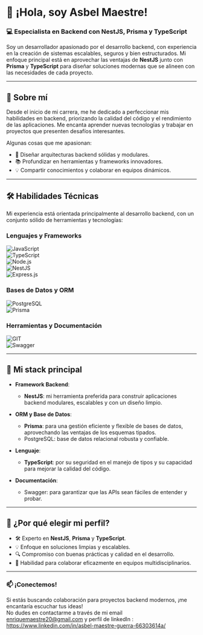 # 👋 ¡Hola, soy Asbel Maestre!

### 💻 Especialista en Backend con NestJS, Prisma y TypeScript  
Soy un desarrollador apasionado por el desarrollo backend, con experiencia en la creación de sistemas escalables, seguros y bien estructurados. Mi enfoque principal está en aprovechar las ventajas de **NestJS** junto con **Prisma** y **TypeScript** para diseñar soluciones modernas que se alineen con las necesidades de cada proyecto.  

---

## 🚀 Sobre mí  
Desde el inicio de mi carrera, me he dedicado a perfeccionar mis habilidades en backend, priorizando la calidad del código y el rendimiento de las aplicaciones. Me encanta aprender nuevas tecnologías y trabajar en proyectos que presenten desafíos interesantes.  

Algunas cosas que me apasionan:  
- 🌟 Diseñar arquitecturas backend sólidas y modulares.  
- 📚 Profundizar en herramientas y frameworks innovadores.  
- 💡 Compartir conocimientos y colaborar en equipos dinámicos.  

---

## 🛠️ Habilidades Técnicas  
Mi experiencia está orientada principalmente al desarrollo backend, con un conjunto sólido de herramientas y tecnologías:  

### Lenguajes y Frameworks  
![JavaScript](https://img.shields.io/badge/JavaScript-F7DF1E?style=for-the-badge&logo=javascript&logoColor=black)  
![TypeScript](https://img.shields.io/badge/TypeScript-007ACC?style=for-the-badge&logo=typescript&logoColor=white)  
![Node.js](https://img.shields.io/badge/Node.js-339933?style=for-the-badge&logo=node.js&logoColor=white)  
![NestJS](https://img.shields.io/badge/NestJS-E0234E?style=for-the-badge&logo=nestjs&logoColor=white)  
![Express.js](https://img.shields.io/badge/Express.js-000000?style=for-the-badge&logo=express&logoColor=white)  

### Bases de Datos y ORM  
![PostgreSQL](https://img.shields.io/badge/PostgreSQL-4169E1?style=for-the-badge&logo=postgresql&logoColor=white)  
![Prisma](https://img.shields.io/badge/Prisma-2D3748?style=for-the-badge&logo=prisma&logoColor=white)  

### Herramientas y Documentación  
![GIT](https://img.shields.io/badge/GIT-F05032?style=for-the-badge&logo=git&logoColor=white)  
![Swagger](https://img.shields.io/badge/Swagger-85EA2D?style=for-the-badge&logo=swagger&logoColor=black)  

---

## 🔧 Mi stack principal  
- **Framework Backend**:  
  - **NestJS**: mi herramienta preferida para construir aplicaciones backend modulares, escalables y con un diseño limpio.  

- **ORM y Base de Datos**:  
  - **Prisma**: para una gestión eficiente y flexible de bases de datos, aprovechando las ventajas de los esquemas tipados.  
  - PostgreSQL: base de datos relacional robusta y confiable.  

- **Lenguaje**:  
  - **TypeScript**: por su seguridad en el manejo de tipos y su capacidad para mejorar la calidad del código.  

- **Documentación**:  
  - Swagger: para garantizar que las APIs sean fáciles de entender y probar.  

---

## 🌟 ¿Por qué elegir mi perfil?  
- 🛠️ Experto en **NestJS**, **Prisma** y **TypeScript**.  
- 💡 Enfoque en soluciones limpias y escalables.  
- 🔍 Compromiso con buenas prácticas y calidad en el desarrollo.  
- 🤝 Habilidad para colaborar eficazmente en equipos multidisciplinarios.  

---

### 📫 ¡Conectemos!  
Si estás buscando colaboración para proyectos backend modernos, ¡me encantaría escuchar tus ideas!  
No dudes en contactarme a través de mi email enriquemaestre20@gmail.com  y perfil de linkedIn : https://www.linkedin.com/in/asbel-maestre-guerra-66303614a/
